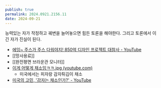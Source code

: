 ```yaml
---
publish: true
permalink: 2024.0921.2156.11
date: 2024-09-21
---
```

능력있는 자가 작정하고 궤변을 늘어놓으면 힘든 토론을 해야한다.
그리고 토론에서 이긴 자가 진실이 된다.
- [에잉~ 주스가 주스 다워야지! 850억 디자인 프로젝트 대참사 - YouTube](https://www.youtube.com/watch?v=JRL8tQ8UUJ4&t=729s)
- [[망사용료]]
- [[완전평면 브라운관 모니터]]
- [이게 어떻게 채소임ㅋㅋ.jpg (youtube.com)](https://www.youtube.com/shorts/1hKiFgym1cM)
	- 미국에서는 피자랑 감자튀김이 채소
- [미국의 고민, '감자는 채소인가?' - YouTube](https://www.youtube.com/watch?v=nEQojvXJZV4)